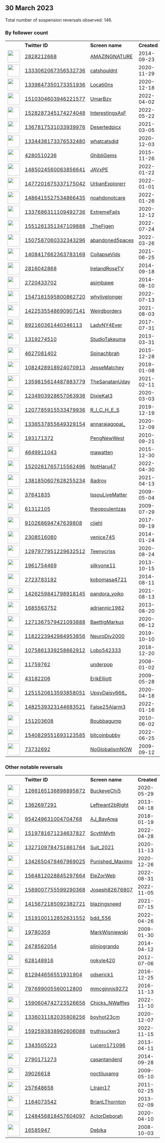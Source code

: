 
## 30 March 2023
Total number of suspension reversals observed: 146.

### By follower count
<table><tr><th></th><th align="left">Twitter ID</th><th align="left">Screen name</th>
<th align="left">Created</th><th align="left">Status</th><th align="left">Suspended</th><th align="left">Followers</th>
<tr><td><a href="https://pbs.twimg.com/profile_images/992795937574604802/FMGk7GZN_normal.jpg"><img src="https://pbs.twimg.com/profile_images/992795937574604802/FMGk7GZN_normal.jpg" width="40px" height="40px" align="center"/></a></td><td><a href="https://twitter.com/intent/user?user_id=2828212668">2828212668</a></td><td><a href="https://twitter.com/AMAZlNGNATURE">AMAZlNGNATURE</a></td><td>2014-09-23</td><td align="center"></td><td></td><td>1255398</td></tr>
<tr><td><a href="https://pbs.twimg.com/profile_images/1346428031313711105/mZzDDU05_normal.jpg"><img src="https://pbs.twimg.com/profile_images/1346428031313711105/mZzDDU05_normal.jpg" width="40px" height="40px" align="center"/></a></td><td><a href="https://twitter.com/intent/user?user_id=1333062067356532736">1333062067356532736</a></td><td><a href="https://twitter.com/catshouldnt">catshouldnt</a></td><td>2020-11-29</td><td align="center"></td><td></td><td>795022</td></tr>
<tr><td><a href="https://pbs.twimg.com/profile_images/1369972073758564355/nzPns41x_normal.jpg"><img src="https://pbs.twimg.com/profile_images/1369972073758564355/nzPns41x_normal.jpg" width="40px" height="40px" align="center"/></a></td><td><a href="https://twitter.com/intent/user?user_id=1339847350173351936">1339847350173351936</a></td><td><a href="https://twitter.com/Locati0ns">Locati0ns</a></td><td>2020-12-18</td><td align="center"></td><td>2022-04-23</td><td>551660</td></tr>
<tr><td><a href="https://pbs.twimg.com/profile_images/1549382285933305857/_DbbLKXw_normal.jpg"><img src="https://pbs.twimg.com/profile_images/1549382285933305857/_DbbLKXw_normal.jpg" width="40px" height="40px" align="center"/></a></td><td><a href="https://twitter.com/intent/user?user_id=1510304603946221577">1510304603946221577</a></td><td><a href="https://twitter.com/UmarBzv">UmarBzv</a></td><td>2022-04-02</td><td align="center"></td><td>2022-08-29</td><td>438870</td></tr>
<tr><td><a href="https://pbs.twimg.com/profile_images/1535245369868595200/RLGk4yBP_normal.jpg"><img src="https://pbs.twimg.com/profile_images/1535245369868595200/RLGk4yBP_normal.jpg" width="40px" height="40px" align="center"/></a></td><td><a href="https://twitter.com/intent/user?user_id=1528287345174274048">1528287345174274048</a></td><td><a href="https://twitter.com/InterestingsAsF">InterestingsAsF</a></td><td>2022-05-22</td><td align="center"></td><td>2022-08-17</td><td>273090</td></tr>
<tr><td><a href="https://pbs.twimg.com/profile_images/1397932722312466432/uwz4uBEw_normal.jpg"><img src="https://pbs.twimg.com/profile_images/1397932722312466432/uwz4uBEw_normal.jpg" width="40px" height="40px" align="center"/></a></td><td><a href="https://twitter.com/intent/user?user_id=1367817531033939976">1367817531033939976</a></td><td><a href="https://twitter.com/Desertedpicx">Desertedpicx</a></td><td>2021-03-05</td><td align="center"></td><td></td><td>248609</td></tr>
<tr><td><a href="https://pbs.twimg.com/profile_images/1338159308555440128/3pjAdYLv_normal.jpg"><img src="https://pbs.twimg.com/profile_images/1338159308555440128/3pjAdYLv_normal.jpg" width="40px" height="40px" align="center"/></a></td><td><a href="https://twitter.com/intent/user?user_id=1334438173376532480">1334438173376532480</a></td><td><a href="https://twitter.com/whatcatsdid">whatcatsdid</a></td><td>2020-12-03</td><td align="center"></td><td></td><td>220841</td></tr>
<tr><td><a href="https://pbs.twimg.com/profile_images/1385697798721466372/Yd-gU2gM_normal.jpg"><img src="https://pbs.twimg.com/profile_images/1385697798721466372/Yd-gU2gM_normal.jpg" width="40px" height="40px" align="center"/></a></td><td><a href="https://twitter.com/intent/user?user_id=4280510236">4280510236</a></td><td><a href="https://twitter.com/GhibliGems">GhibliGems</a></td><td>2015-11-26</td><td align="center"></td><td></td><td>210882</td></tr>
<tr><td><a href="https://pbs.twimg.com/profile_images/1543031241758412806/eGlqUhqb_normal.jpg"><img src="https://pbs.twimg.com/profile_images/1543031241758412806/eGlqUhqb_normal.jpg" width="40px" height="40px" align="center"/></a></td><td><a href="https://twitter.com/intent/user?user_id=1485024560063856641">1485024560063856641</a></td><td><a href="https://twitter.com/JAVxPE">JAVxPE</a></td><td>2022-01-22</td><td align="center"></td><td>2022-11-23</td><td>209114</td></tr>
<tr><td><a href="https://pbs.twimg.com/profile_images/1489456561001201665/pdVKUqED_normal.jpg"><img src="https://pbs.twimg.com/profile_images/1489456561001201665/pdVKUqED_normal.jpg" width="40px" height="40px" align="center"/></a></td><td><a href="https://twitter.com/intent/user?user_id=1477201675337175042">1477201675337175042</a></td><td><a href="https://twitter.com/UrbanExplorerr">UrbanExplorerr</a></td><td>2022-01-01</td><td align="center"></td><td>2022-03-27</td><td>150366</td></tr>
<tr><td><a href="https://pbs.twimg.com/profile_images/1486415604609392640/6odqX30E_normal.jpg"><img src="https://pbs.twimg.com/profile_images/1486415604609392640/6odqX30E_normal.jpg" width="40px" height="40px" align="center"/></a></td><td><a href="https://twitter.com/intent/user?user_id=1486415527534866435">1486415527534866435</a></td><td><a href="https://twitter.com/noahdonotcare">noahdonotcare</a></td><td>2022-01-26</td><td align="center"></td><td>2022-08-13</td><td>141523</td></tr>
<tr><td><a href="https://pbs.twimg.com/profile_images/1435448637937512448/SBBqW7AW_normal.jpg"><img src="https://pbs.twimg.com/profile_images/1435448637937512448/SBBqW7AW_normal.jpg" width="40px" height="40px" align="center"/></a></td><td><a href="https://twitter.com/intent/user?user_id=1337686311109492736">1337686311109492736</a></td><td><a href="https://twitter.com/ExtremeFaiIs">ExtremeFaiIs</a></td><td>2020-12-12</td><td align="center"></td><td></td><td>138579</td></tr>
<tr><td><a href="https://pbs.twimg.com/profile_images/1564939642666983425/RNcB0ei3_normal.jpg"><img src="https://pbs.twimg.com/profile_images/1564939642666983425/RNcB0ei3_normal.jpg" width="40px" height="40px" align="center"/></a></td><td><a href="https://twitter.com/intent/user?user_id=1551261351347109888">1551261351347109888</a></td><td><a href="https://twitter.com/_TheFigen">_TheFigen</a></td><td>2022-07-24</td><td align="center"></td><td>2022-09-13</td><td>136940</td></tr>
<tr><td><a href="https://pbs.twimg.com/profile_images/1515363490227097600/Qp4DXzti_normal.jpg"><img src="https://pbs.twimg.com/profile_images/1515363490227097600/Qp4DXzti_normal.jpg" width="40px" height="40px" align="center"/></a></td><td><a href="https://twitter.com/intent/user?user_id=1507587060332343296">1507587060332343296</a></td><td><a href="https://twitter.com/abandoned5paces">abandoned5paces</a></td><td>2022-03-26</td><td align="center"></td><td>2022-04-24</td><td>118215</td></tr>
<tr><td><a href="https://pbs.twimg.com/profile_images/1408465140136120324/iZKANRsm_normal.jpg"><img src="https://pbs.twimg.com/profile_images/1408465140136120324/iZKANRsm_normal.jpg" width="40px" height="40px" align="center"/></a></td><td><a href="https://twitter.com/intent/user?user_id=1408417662363783169">1408417662363783169</a></td><td><a href="https://twitter.com/CollapseVids">CollapseVids</a></td><td>2021-06-25</td><td align="center"></td><td></td><td>98378</td></tr>
<tr><td><a href="https://pbs.twimg.com/profile_images/1462318923932581889/OeQLyXaJ_normal.jpg"><img src="https://pbs.twimg.com/profile_images/1462318923932581889/OeQLyXaJ_normal.jpg" width="40px" height="40px" align="center"/></a></td><td><a href="https://twitter.com/intent/user?user_id=2816042868">2816042868</a></td><td><a href="https://twitter.com/IrelandRoseTV">IrelandRoseTV</a></td><td>2014-09-18</td><td align="center"></td><td>2022-03-04</td><td>89001</td></tr>
<tr><td><a href="https://pbs.twimg.com/profile_images/1279196321816215552/jSSX_5Fg_normal.jpg"><img src="https://pbs.twimg.com/profile_images/1279196321816215552/jSSX_5Fg_normal.jpg" width="40px" height="40px" align="center"/></a></td><td><a href="https://twitter.com/intent/user?user_id=2720433702">2720433702</a></td><td><a href="https://twitter.com/asimbawe">asimbawe</a></td><td>2014-08-10</td><td align="center"></td><td>2022-12-01</td><td>86314</td></tr>
<tr><td><a href="https://pbs.twimg.com/profile_images/1551125225487867904/RK84rLfB_normal.jpg"><img src="https://pbs.twimg.com/profile_images/1551125225487867904/RK84rLfB_normal.jpg" width="40px" height="40px" align="center"/></a></td><td><a href="https://twitter.com/intent/user?user_id=1547161595800862720">1547161595800862720</a></td><td><a href="https://twitter.com/whylivelonger">whylivelonger</a></td><td>2022-07-13</td><td align="center"></td><td>2022-08-18</td><td>80585</td></tr>
<tr><td><a href="https://pbs.twimg.com/profile_images/1423907322275909636/Oo70R5wT_normal.jpg"><img src="https://pbs.twimg.com/profile_images/1423907322275909636/Oo70R5wT_normal.jpg" width="40px" height="40px" align="center"/></a></td><td><a href="https://twitter.com/intent/user?user_id=1422535548690907141">1422535548690907141</a></td><td><a href="https://twitter.com/Weirdborders">Weirdborders</a></td><td>2021-08-03</td><td align="center"></td><td></td><td>42827</td></tr>
<tr><td><a href="https://pbs.twimg.com/profile_images/1238158985754218497/1SjIfllh_normal.jpg"><img src="https://pbs.twimg.com/profile_images/1238158985754218497/1SjIfllh_normal.jpg" width="40px" height="40px" align="center"/></a></td><td><a href="https://twitter.com/intent/user?user_id=892160361440346113">892160361440346113</a></td><td><a href="https://twitter.com/LadyNY4Ever">LadyNY4Ever</a></td><td>2017-07-31</td><td align="center"></td><td></td><td>39858</td></tr>
<tr><td><a href="https://pbs.twimg.com/profile_images/1499356128958107649/DR9HRKa8_normal.jpg"><img src="https://pbs.twimg.com/profile_images/1499356128958107649/DR9HRKa8_normal.jpg" width="40px" height="40px" align="center"/></a></td><td><a href="https://twitter.com/intent/user?user_id=1319274510">1319274510</a></td><td><a href="https://twitter.com/StudioTakeuma">StudioTakeuma</a></td><td>2013-03-31</td><td align="center"></td><td>2022-11-16</td><td>28378</td></tr>
<tr><td><a href="https://pbs.twimg.com/profile_images/1584653546129088514/ZvpvqHfT_normal.jpg"><img src="https://pbs.twimg.com/profile_images/1584653546129088514/ZvpvqHfT_normal.jpg" width="40px" height="40px" align="center"/></a></td><td><a href="https://twitter.com/intent/user?user_id=4627081402">4627081402</a></td><td><a href="https://twitter.com/Spinachbrah">Spinachbrah</a></td><td>2015-12-28</td><td align="center"></td><td>2022-10-30</td><td>26152</td></tr>
<tr><td><a href="https://pbs.twimg.com/profile_images/1161389047090044928/yaxbjg3R_normal.jpg"><img src="https://pbs.twimg.com/profile_images/1161389047090044928/yaxbjg3R_normal.jpg" width="40px" height="40px" align="center"/></a></td><td><a href="https://twitter.com/intent/user?user_id=1082428918924070913">1082428918924070913</a></td><td><a href="https://twitter.com/JesseMatchey">JesseMatchey</a></td><td>2019-01-08</td><td align="center"></td><td>2022-07-16</td><td>25449</td></tr>
<tr><td><a href="https://pbs.twimg.com/profile_images/1560569673543868416/M9dhVIbi_normal.jpg"><img src="https://pbs.twimg.com/profile_images/1560569673543868416/M9dhVIbi_normal.jpg" width="40px" height="40px" align="center"/></a></td><td><a href="https://twitter.com/intent/user?user_id=1359815614487883779">1359815614487883779</a></td><td><a href="https://twitter.com/TheSanatanUday">TheSanatanUday</a></td><td>2021-02-11</td><td align="center"></td><td>2023-03-18</td><td>17378</td></tr>
<tr><td><a href="https://pbs.twimg.com/profile_images/1475870259919872000/fxFhZdpa_normal.jpg"><img src="https://pbs.twimg.com/profile_images/1475870259919872000/fxFhZdpa_normal.jpg" width="40px" height="40px" align="center"/></a></td><td><a href="https://twitter.com/intent/user?user_id=1234903928657063936">1234903928657063936</a></td><td><a href="https://twitter.com/DixieKat3">DixieKat3</a></td><td>2020-03-03</td><td align="center"></td><td>2022-02-13</td><td>16807</td></tr>
<tr><td><a href="https://pbs.twimg.com/profile_images/1268910631484260352/gluPtloq_normal.jpg"><img src="https://pbs.twimg.com/profile_images/1268910631484260352/gluPtloq_normal.jpg" width="40px" height="40px" align="center"/></a></td><td><a href="https://twitter.com/intent/user?user_id=1207785915533479936">1207785915533479936</a></td><td><a href="https://twitter.com/R_I_C_H_E_S">R_I_C_H_E_S</a></td><td>2019-12-19</td><td align="center"></td><td>2022-03-19</td><td>11433</td></tr>
<tr><td><a href="https://pbs.twimg.com/profile_images/1640889639908065282/y-TA6GT7_normal.jpg"><img src="https://pbs.twimg.com/profile_images/1640889639908065282/y-TA6GT7_normal.jpg" width="40px" height="40px" align="center"/></a></td><td><a href="https://twitter.com/intent/user?user_id=1336537855649329154">1336537855649329154</a></td><td><a href="https://twitter.com/annarajagopal_">annarajagopal_</a></td><td>2020-12-09</td><td align="center"></td><td>2023-01-31</td><td>7678</td></tr>
<tr><td><a href="https://pbs.twimg.com/profile_images/1490135427499528192/DfM0qGpZ_normal.jpg"><img src="https://pbs.twimg.com/profile_images/1490135427499528192/DfM0qGpZ_normal.jpg" width="40px" height="40px" align="center"/></a></td><td><a href="https://twitter.com/intent/user?user_id=193171372">193171372</a></td><td><a href="https://twitter.com/PengNewWest">PengNewWest</a></td><td>2010-09-21</td><td align="center"></td><td>2022-11-02</td><td>7520</td></tr>
<tr><td><a href="https://pbs.twimg.com/profile_images/1531978345885335553/I_nmhbK-_normal.jpg"><img src="https://pbs.twimg.com/profile_images/1531978345885335553/I_nmhbK-_normal.jpg" width="40px" height="40px" align="center"/></a></td><td><a href="https://twitter.com/intent/user?user_id=4649911043">4649911043</a></td><td><a href="https://twitter.com/mawatten">mawatten</a></td><td>2015-12-30</td><td align="center"></td><td>2022-08-21</td><td>5901</td></tr>
<tr><td><a href="https://pbs.twimg.com/profile_images/1640907974335143936/a9HeKJFs_normal.jpg"><img src="https://pbs.twimg.com/profile_images/1640907974335143936/a9HeKJFs_normal.jpg" width="40px" height="40px" align="center"/></a></td><td><a href="https://twitter.com/intent/user?user_id=1520261765715562496">1520261765715562496</a></td><td><a href="https://twitter.com/NotHaru47">NotHaru47</a></td><td>2022-04-30</td><td align="center"></td><td>2022-08-28</td><td>4641</td></tr>
<tr><td><a href="https://pbs.twimg.com/profile_images/1572090030792777729/LT_6V1_u_normal.jpg"><img src="https://pbs.twimg.com/profile_images/1572090030792777729/LT_6V1_u_normal.jpg" width="40px" height="40px" align="center"/></a></td><td><a href="https://twitter.com/intent/user?user_id=1381850607628255234">1381850607628255234</a></td><td><a href="https://twitter.com/8adrov">8adrov</a></td><td>2021-04-13</td><td align="center"></td><td>2023-03-23</td><td>4491</td></tr>
<tr><td><a href="https://pbs.twimg.com/profile_images/1365679736085749760/JmuCd7Zk_normal.jpg"><img src="https://pbs.twimg.com/profile_images/1365679736085749760/JmuCd7Zk_normal.jpg" width="40px" height="40px" align="center"/></a></td><td><a href="https://twitter.com/intent/user?user_id=37641835">37641835</a></td><td><a href="https://twitter.com/IssouLiveMatter">IssouLiveMatter</a></td><td>2009-05-04</td><td align="center"></td><td></td><td>4382</td></tr>
<tr><td><a href="https://pbs.twimg.com/profile_images/1325183638581907458/u2e2wsN9_normal.png"><img src="https://pbs.twimg.com/profile_images/1325183638581907458/u2e2wsN9_normal.png" width="40px" height="40px" align="center"/></a></td><td><a href="https://twitter.com/intent/user?user_id=61312105">61312105</a></td><td><a href="https://twitter.com/theopoulentzas">theopoulentzas</a></td><td>2009-07-29</td><td align="center"></td><td>2023-03-21</td><td>4316</td></tr>
<tr><td><a href="https://pbs.twimg.com/profile_images/1639219949154496513/FCYZ0Be9_normal.jpg"><img src="https://pbs.twimg.com/profile_images/1639219949154496513/FCYZ0Be9_normal.jpg" width="40px" height="40px" align="center"/></a></td><td><a href="https://twitter.com/intent/user?user_id=910268694747639808">910268694747639808</a></td><td><a href="https://twitter.com/ciiehl">ciiehl</a></td><td>2017-09-19</td><td align="center"></td><td>2023-03-01</td><td>4263</td></tr>
<tr><td><a href="https://pbs.twimg.com/profile_images/1330903058717372416/M1SQ8Dr4_normal.jpg"><img src="https://pbs.twimg.com/profile_images/1330903058717372416/M1SQ8Dr4_normal.jpg" width="40px" height="40px" align="center"/></a></td><td><a href="https://twitter.com/intent/user?user_id=2308516080">2308516080</a></td><td><a href="https://twitter.com/venice745">venice745</a></td><td>2014-01-24</td><td align="center"></td><td>2022-02-13</td><td>3732</td></tr>
<tr><td><a href="https://pbs.twimg.com/profile_images/1591156134878056463/AR1WeWkY_normal.jpg"><img src="https://pbs.twimg.com/profile_images/1591156134878056463/AR1WeWkY_normal.jpg" width="40px" height="40px" align="center"/></a></td><td><a href="https://twitter.com/intent/user?user_id=1297977951229632512">1297977951229632512</a></td><td><a href="https://twitter.com/Teenycriss">Teenycriss</a></td><td>2020-08-24</td><td align="center"></td><td>2023-03-25</td><td>3015</td></tr>
<tr><td><a href="https://pbs.twimg.com/profile_images/1166087161386590209/PcKeyzaU_normal.jpg"><img src="https://pbs.twimg.com/profile_images/1166087161386590209/PcKeyzaU_normal.jpg" width="40px" height="40px" align="center"/></a></td><td><a href="https://twitter.com/intent/user?user_id=1961754469">1961754469</a></td><td><a href="https://twitter.com/silkyone11">silkyone11</a></td><td>2013-10-15</td><td align="center"></td><td>2022-02-13</td><td>2050</td></tr>
<tr><td><a href="https://pbs.twimg.com/profile_images/845708331045941248/YMm3G0ta_normal.jpg"><img src="https://pbs.twimg.com/profile_images/845708331045941248/YMm3G0ta_normal.jpg" width="40px" height="40px" align="center"/></a></td><td><a href="https://twitter.com/intent/user?user_id=2723783192">2723783192</a></td><td><a href="https://twitter.com/kobomasa4721">kobomasa4721</a></td><td>2014-08-11</td><td align="center"></td><td>2022-02-20</td><td>2049</td></tr>
<tr><td><a href="https://pbs.twimg.com/profile_images/1427173128417939457/EiHA0qsG_normal.jpg"><img src="https://pbs.twimg.com/profile_images/1427173128417939457/EiHA0qsG_normal.jpg" width="40px" height="40px" align="center"/></a></td><td><a href="https://twitter.com/intent/user?user_id=1426259841798918145">1426259841798918145</a></td><td><a href="https://twitter.com/pandora_yoiko">pandora_yoiko</a></td><td>2021-08-13</td><td align="center"></td><td>2022-07-22</td><td>2013</td></tr>
<tr><td><a href="https://pbs.twimg.com/profile_images/1234655071557697536/eJKiMF2z_normal.jpg"><img src="https://pbs.twimg.com/profile_images/1234655071557697536/eJKiMF2z_normal.jpg" width="40px" height="40px" align="center"/></a></td><td><a href="https://twitter.com/intent/user?user_id=1685563752">1685563752</a></td><td><a href="https://twitter.com/adriannic1982">adriannic1982</a></td><td>2013-08-20</td><td align="center"></td><td>2023-02-03</td><td>2001</td></tr>
<tr><td><a href="https://pbs.twimg.com/profile_images/1590039322169905152/7GuJ-k0b_normal.jpg"><img src="https://pbs.twimg.com/profile_images/1590039322169905152/7GuJ-k0b_normal.jpg" width="40px" height="40px" align="center"/></a></td><td><a href="https://twitter.com/intent/user?user_id=1271367579421093888">1271367579421093888</a></td><td><a href="https://twitter.com/BaettigMarkus">BaettigMarkus</a></td><td>2020-06-12</td><td align="center"></td><td>2022-11-10</td><td>1867</td></tr>
<tr><td><a href="https://pbs.twimg.com/profile_images/1581600959029182466/pOZPYetg_normal.jpg"><img src="https://pbs.twimg.com/profile_images/1581600959029182466/pOZPYetg_normal.jpg" width="40px" height="40px" align="center"/></a></td><td><a href="https://twitter.com/intent/user?user_id=1182223942984953856">1182223942984953856</a></td><td><a href="https://twitter.com/NeuroDiv2000">NeuroDiv2000</a></td><td>2019-10-10</td><td align="center"></td><td>2022-11-26</td><td>1644</td></tr>
<tr><td><a href="https://pbs.twimg.com/profile_images/1095020948938465280/gb-dpMyb_normal.jpg"><img src="https://pbs.twimg.com/profile_images/1095020948938465280/gb-dpMyb_normal.jpg" width="40px" height="40px" align="center"/></a></td><td><a href="https://twitter.com/intent/user?user_id=1075861339258662912">1075861339258662912</a></td><td><a href="https://twitter.com/Lobo542333">Lobo542333</a></td><td>2018-12-20</td><td align="center"></td><td></td><td>1202</td></tr>
<tr><td><a href="https://pbs.twimg.com/profile_images/1185380009487327232/sn73GNUO_normal.jpg"><img src="https://pbs.twimg.com/profile_images/1185380009487327232/sn73GNUO_normal.jpg" width="40px" height="40px" align="center"/></a></td><td><a href="https://twitter.com/intent/user?user_id=11759762">11759762</a></td><td><a href="https://twitter.com/underpop">underpop</a></td><td>2008-01-02</td><td align="center"></td><td></td><td>1188</td></tr>
<tr><td><a href="https://pbs.twimg.com/profile_images/1354985120772595712/HwSawyYA_normal.jpg"><img src="https://pbs.twimg.com/profile_images/1354985120772595712/HwSawyYA_normal.jpg" width="40px" height="40px" align="center"/></a></td><td><a href="https://twitter.com/intent/user?user_id=43182206">43182206</a></td><td><a href="https://twitter.com/ErikElliott">ErikElliott</a></td><td>2009-05-28</td><td align="center"></td><td>2022-02-13</td><td>1159</td></tr>
<tr><td><a href="https://pbs.twimg.com/profile_images/1259277175884255232/00mxuqgB_normal.jpg"><img src="https://pbs.twimg.com/profile_images/1259277175884255232/00mxuqgB_normal.jpg" width="40px" height="40px" align="center"/></a></td><td><a href="https://twitter.com/intent/user?user_id=1251520613593858051">1251520613593858051</a></td><td><a href="https://twitter.com/UpsyDaisy666_">UpsyDaisy666_</a></td><td>2020-04-18</td><td align="center"></td><td>2022-08-06</td><td>1140</td></tr>
<tr><td><a href="https://pbs.twimg.com/profile_images/1598847008923590656/bSwVmCKo_normal.jpg"><img src="https://pbs.twimg.com/profile_images/1598847008923590656/bSwVmCKo_normal.jpg" width="40px" height="40px" align="center"/></a></td><td><a href="https://twitter.com/intent/user?user_id=1482539323144683521">1482539323144683521</a></td><td><a href="https://twitter.com/False25Alarm3">False25Alarm3</a></td><td>2022-01-16</td><td align="center"></td><td>2023-02-28</td><td>1068</td></tr>
<tr><td><a href="https://pbs.twimg.com/profile_images/1464238670764990466/dOEx0ztP_normal.jpg"><img src="https://pbs.twimg.com/profile_images/1464238670764990466/dOEx0ztP_normal.jpg" width="40px" height="40px" align="center"/></a></td><td><a href="https://twitter.com/intent/user?user_id=151203608">151203608</a></td><td><a href="https://twitter.com/Boubbagump">Boubbagump</a></td><td>2010-06-02</td><td align="center"></td><td>2022-02-14</td><td>970</td></tr>
<tr><td><a href="https://pbs.twimg.com/profile_images/1573148701761077251/egSTzXTR_normal.jpg"><img src="https://pbs.twimg.com/profile_images/1573148701761077251/egSTzXTR_normal.jpg" width="40px" height="40px" align="center"/></a></td><td><a href="https://twitter.com/intent/user?user_id=1540829551693123585">1540829551693123585</a></td><td><a href="https://twitter.com/bitcoinbubby">bitcoinbubby</a></td><td>2022-06-25</td><td align="center"></td><td>2022-10-21</td><td>874</td></tr>
<tr><td><a href="https://pbs.twimg.com/profile_images/1213937850292457473/QPlJwGAf_normal.jpg"><img src="https://pbs.twimg.com/profile_images/1213937850292457473/QPlJwGAf_normal.jpg" width="40px" height="40px" align="center"/></a></td><td><a href="https://twitter.com/intent/user?user_id=73732692">73732692</a></td><td><a href="https://twitter.com/NoGlobalismNOW">NoGlobalismNOW</a></td><td>2009-09-12</td><td align="center"></td><td></td><td>821</td></tr>
</table>

### Other notable reversals
<table><tr><th></th><th align="left">Twitter ID</th><th align="left">Screen name</th>
<th align="left">Created</th><th align="left">Status</th><th align="left">Suspended</th><th align="left">Followers</th>
<tr><td><a href="https://pbs.twimg.com/profile_images/1523173692947189763/J038vPj4_normal.jpg"><img src="https://pbs.twimg.com/profile_images/1523173692947189763/J038vPj4_normal.jpg" width="40px" height="40px" align="center"/></a></td><td><a href="https://twitter.com/intent/user?user_id=1266165136898895872">1266165136898895872</a></td><td><a href="https://twitter.com/BuckeyeChi5">BuckeyeChi5</a></td><td>2020-05-29</td><td align="center"></td><td>2023-01-03</td><td>320</td></tr>
<tr><td><a href="https://pbs.twimg.com/profile_images/378800000059376802/f8c30260e97e3ba97c3b8a401781ae83_normal.jpeg"><img src="https://pbs.twimg.com/profile_images/378800000059376802/f8c30260e97e3ba97c3b8a401781ae83_normal.jpeg" width="40px" height="40px" align="center"/></a></td><td><a href="https://twitter.com/intent/user?user_id=1362697291">1362697291</a></td><td><a href="https://twitter.com/Leftwant2bRight">Leftwant2bRight</a></td><td>2013-04-18</td><td align="center"></td><td>2023-03-23</td><td>686</td></tr>
<tr><td><a href="https://pbs.twimg.com/profile_images/1473590313113374720/rrw-kVV-_normal.jpg"><img src="https://pbs.twimg.com/profile_images/1473590313113374720/rrw-kVV-_normal.jpg" width="40px" height="40px" align="center"/></a></td><td><a href="https://twitter.com/intent/user?user_id=954249631004704768">954249631004704768</a></td><td><a href="https://twitter.com/AJ_BayArea">AJ_BayArea</a></td><td>2018-01-19</td><td align="center"></td><td>2022-12-05</td><td>45</td></tr>
<tr><td><a href="https://pbs.twimg.com/profile_images/1561904700319989761/NvJ2Z-ko_normal.jpg"><img src="https://pbs.twimg.com/profile_images/1561904700319989761/NvJ2Z-ko_normal.jpg" width="40px" height="40px" align="center"/></a></td><td><a href="https://twitter.com/intent/user?user_id=1519781671234637827">1519781671234637827</a></td><td><a href="https://twitter.com/ScythMyth">ScythMyth</a></td><td>2022-04-28</td><td align="center"></td><td>2022-09-16</td><td>799</td></tr>
<tr><td><a href="https://pbs.twimg.com/profile_images/1383779240399675398/3JYVjIQH_normal.jpg"><img src="https://pbs.twimg.com/profile_images/1383779240399675398/3JYVjIQH_normal.jpg" width="40px" height="40px" align="center"/></a></td><td><a href="https://twitter.com/intent/user?user_id=1327109784751861764">1327109784751861764</a></td><td><a href="https://twitter.com/Suit_2021">Suit_2021</a></td><td>2020-11-13</td><td align="center"></td><td>2022-11-22</td><td>295</td></tr>
<tr><td><a href="https://pbs.twimg.com/profile_images/1641123526001278976/Z0v3P_-f_normal.jpg"><img src="https://pbs.twimg.com/profile_images/1641123526001278976/Z0v3P_-f_normal.jpg" width="40px" height="40px" align="center"/></a></td><td><a href="https://twitter.com/intent/user?user_id=1342650478467969025">1342650478467969025</a></td><td><a href="https://twitter.com/Punished_Maximo">Punished_Maximo</a></td><td>2020-12-26</td><td align="center"></td><td>2022-12-08</td><td>378</td></tr>
<tr><td><a href="https://pbs.twimg.com/profile_images/1591566997266964481/KNcFBtEb_normal.jpg"><img src="https://pbs.twimg.com/profile_images/1591566997266964481/KNcFBtEb_normal.jpg" width="40px" height="40px" align="center"/></a></td><td><a href="https://twitter.com/intent/user?user_id=1564812028845297664">1564812028845297664</a></td><td><a href="https://twitter.com/EleZorWeb">EleZorWeb</a></td><td>2022-08-31</td><td align="center"></td><td>2023-02-19</td><td>109</td></tr>
<tr><td><a href="https://pbs.twimg.com/profile_images/1594744672160710657/9FLGG_Sw_normal.jpg"><img src="https://pbs.twimg.com/profile_images/1594744672160710657/9FLGG_Sw_normal.jpg" width="40px" height="40px" align="center"/></a></td><td><a href="https://twitter.com/intent/user?user_id=1589007755599290368">1589007755599290368</a></td><td><a href="https://twitter.com/Joseph82676807">Joseph82676807</a></td><td>2022-11-05</td><td align="center"></td><td>2022-12-09</td><td>7</td></tr>
<tr><td><a href="https://pbs.twimg.com/profile_images/1548643022174244864/-spmuvq__normal.jpg"><img src="https://pbs.twimg.com/profile_images/1548643022174244864/-spmuvq__normal.jpg" width="40px" height="40px" align="center"/></a></td><td><a href="https://twitter.com/intent/user?user_id=1415672185092382721">1415672185092382721</a></td><td><a href="https://twitter.com/blazingsneed">blazingsneed</a></td><td>2021-07-15</td><td align="center"></td><td>2022-07-28</td><td>185</td></tr>
<tr><td><a href="https://pbs.twimg.com/profile_images/1548732073896181760/2Xumk-Iw_normal.jpg"><img src="https://pbs.twimg.com/profile_images/1548732073896181760/2Xumk-Iw_normal.jpg" width="40px" height="40px" align="center"/></a></td><td><a href="https://twitter.com/intent/user?user_id=1519100112852631552">1519100112852631552</a></td><td><a href="https://twitter.com/bdd_556">bdd_556</a></td><td>2022-04-26</td><td align="center">🔒</td><td>2022-08-20</td><td>371</td></tr>
<tr><td><a href="https://pbs.twimg.com/profile_images/76071407/markblue_normal.jpg"><img src="https://pbs.twimg.com/profile_images/76071407/markblue_normal.jpg" width="40px" height="40px" align="center"/></a></td><td><a href="https://twitter.com/intent/user?user_id=19780359">19780359</a></td><td><a href="https://twitter.com/MarkWisniewski">MarkWisniewski</a></td><td>2009-01-30</td><td align="center"></td><td>2022-12-07</td><td>123</td></tr>
<tr><td><a href="https://pbs.twimg.com/profile_images/1633842013354467335/s1l2lrH__normal.jpg"><img src="https://pbs.twimg.com/profile_images/1633842013354467335/s1l2lrH__normal.jpg" width="40px" height="40px" align="center"/></a></td><td><a href="https://twitter.com/intent/user?user_id=2478562054">2478562054</a></td><td><a href="https://twitter.com/pliniogrando">pliniogrando</a></td><td>2014-04-12</td><td align="center"></td><td>2023-02-10</td><td>2</td></tr>
<tr><td><a href="https://abs.twimg.com/sticky/default_profile_images/default_profile_normal.png"><img src="https://abs.twimg.com/sticky/default_profile_images/default_profile_normal.png" width="40px" height="40px" align="center"/></a></td><td><a href="https://twitter.com/intent/user?user_id=628148916">628148916</a></td><td><a href="https://twitter.com/nokyle420">nokyle420</a></td><td>2012-07-06</td><td align="center"></td><td>2023-02-12</td><td>3</td></tr>
<tr><td><a href="https://abs.twimg.com/sticky/default_profile_images/default_profile_normal.png"><img src="https://abs.twimg.com/sticky/default_profile_images/default_profile_normal.png" width="40px" height="40px" align="center"/></a></td><td><a href="https://twitter.com/intent/user?user_id=812944656551931904">812944656551931904</a></td><td><a href="https://twitter.com/odserick1">odserick1</a></td><td>2016-12-25</td><td align="center"></td><td>2023-03-14</td><td>1</td></tr>
<tr><td><a href="https://pbs.twimg.com/profile_images/1480647473710477312/A2BkhIEs_normal.jpg"><img src="https://pbs.twimg.com/profile_images/1480647473710477312/A2BkhIEs_normal.jpg" width="40px" height="40px" align="center"/></a></td><td><a href="https://twitter.com/intent/user?user_id=797699005560012800">797699005560012800</a></td><td><a href="https://twitter.com/mmcginnis9272">mmcginnis9272</a></td><td>2016-11-13</td><td align="center"></td><td>2023-01-03</td><td>6</td></tr>
<tr><td><a href="https://pbs.twimg.com/profile_images/1590787510392832001/bG1cMXoL_normal.jpg"><img src="https://pbs.twimg.com/profile_images/1590787510392832001/bG1cMXoL_normal.jpg" width="40px" height="40px" align="center"/></a></td><td><a href="https://twitter.com/intent/user?user_id=1590604742723526656">1590604742723526656</a></td><td><a href="https://twitter.com/Chicks_NWaffles">Chicks_NWaffles</a></td><td>2022-11-10</td><td align="center"></td><td>2022-11-18</td><td>28</td></tr>
<tr><td><a href="https://pbs.twimg.com/profile_images/1429631790835249152/jGFWvPvM_normal.jpg"><img src="https://pbs.twimg.com/profile_images/1429631790835249152/jGFWvPvM_normal.jpg" width="40px" height="40px" align="center"/></a></td><td><a href="https://twitter.com/intent/user?user_id=1336031182035808256">1336031182035808256</a></td><td><a href="https://twitter.com/boyhot23cm">boyhot23cm</a></td><td>2020-12-07</td><td align="center"></td><td>2023-02-03</td><td>18</td></tr>
<tr><td><a href="https://pbs.twimg.com/profile_images/1592626461017624579/oTAr-u8s_normal.jpg"><img src="https://pbs.twimg.com/profile_images/1592626461017624579/oTAr-u8s_normal.jpg" width="40px" height="40px" align="center"/></a></td><td><a href="https://twitter.com/intent/user?user_id=1592593838962606088">1592593838962606088</a></td><td><a href="https://twitter.com/truthsucker3">truthsucker3</a></td><td>2022-11-15</td><td align="center"></td><td>2022-12-08</td><td>4</td></tr>
<tr><td><a href="https://pbs.twimg.com/profile_images/1617521264402350081/31-psuEF_normal.jpg"><img src="https://pbs.twimg.com/profile_images/1617521264402350081/31-psuEF_normal.jpg" width="40px" height="40px" align="center"/></a></td><td><a href="https://twitter.com/intent/user?user_id=1343505223">1343505223</a></td><td><a href="https://twitter.com/Lucero171096">Lucero171096</a></td><td>2013-04-11</td><td align="center"></td><td>2023-03-21</td><td>173</td></tr>
<tr><td><a href="https://abs.twimg.com/sticky/default_profile_images/default_profile_normal.png"><img src="https://abs.twimg.com/sticky/default_profile_images/default_profile_normal.png" width="40px" height="40px" align="center"/></a></td><td><a href="https://twitter.com/intent/user?user_id=2790171273">2790171273</a></td><td><a href="https://twitter.com/casantanderd">casantanderd</a></td><td>2014-09-28</td><td align="center">🔒</td><td>2023-02-12</td><td>7</td></tr>
<tr><td><a href="https://pbs.twimg.com/profile_images/1609541022652170240/qVEaJ78v_normal.jpg"><img src="https://pbs.twimg.com/profile_images/1609541022652170240/qVEaJ78v_normal.jpg" width="40px" height="40px" align="center"/></a></td><td><a href="https://twitter.com/intent/user?user_id=39026618">39026618</a></td><td><a href="https://twitter.com/noctiluxamg">noctiluxamg</a></td><td>2009-05-10</td><td align="center">🔒</td><td>2023-02-10</td><td>0</td></tr>
<tr><td><a href="https://pbs.twimg.com/profile_images/1565046401859452929/GbuPJ-7O_normal.jpg"><img src="https://pbs.twimg.com/profile_images/1565046401859452929/GbuPJ-7O_normal.jpg" width="40px" height="40px" align="center"/></a></td><td><a href="https://twitter.com/intent/user?user_id=257648658">257648658</a></td><td><a href="https://twitter.com/l_train17">l_train17</a></td><td>2011-02-25</td><td align="center"></td><td>2023-03-19</td><td>225</td></tr>
<tr><td><a href="https://pbs.twimg.com/profile_images/1617649188526821378/L_BOIq2__normal.png"><img src="https://pbs.twimg.com/profile_images/1617649188526821378/L_BOIq2__normal.png" width="40px" height="40px" align="center"/></a></td><td><a href="https://twitter.com/intent/user?user_id=1164073542">1164073542</a></td><td><a href="https://twitter.com/BrianLThornton">BrianLThornton</a></td><td>2013-02-09</td><td align="center"></td><td>2023-02-25</td><td>94</td></tr>
<tr><td><a href="https://pbs.twimg.com/profile_images/1574653401366859777/Z7qpw1c2_normal.jpg"><img src="https://pbs.twimg.com/profile_images/1574653401366859777/Z7qpw1c2_normal.jpg" width="40px" height="40px" align="center"/></a></td><td><a href="https://twitter.com/intent/user?user_id=1248456818457604097">1248456818457604097</a></td><td><a href="https://twitter.com/ActorDeborah">ActorDeborah</a></td><td>2020-04-10</td><td align="center"></td><td>2023-03-05</td><td>359</td></tr>
<tr><td><a href="https://pbs.twimg.com/profile_images/1586668384112054273/pGMcF68P_normal.jpg"><img src="https://pbs.twimg.com/profile_images/1586668384112054273/pGMcF68P_normal.jpg" width="40px" height="40px" align="center"/></a></td><td><a href="https://twitter.com/intent/user?user_id=16585947">16585947</a></td><td><a href="https://twitter.com/Debika">Debika</a></td><td>2008-10-03</td><td align="center">🔒</td><td>2023-01-25</td><td>25</td></tr>
</table>
